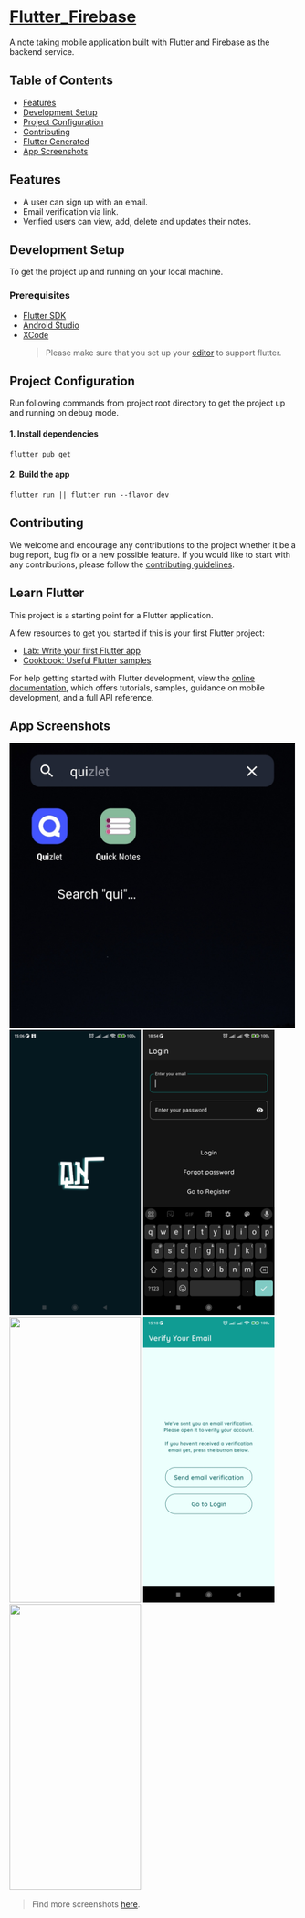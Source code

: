 # [Flutter_Firebase](https://www.youtube.com/watch?v=VPvVD8t02U8&list=WL&index=4&t=121914s)

A note taking mobile application built with Flutter and Firebase as the backend service.

## Table of Contents

- [Features](#features)
- [Development Setup](#development-setup)
- [Project Configuration](#project-configuration)
- [Contributing](#contributing)
- [Flutter Generated](#learn-flutter)
- [App Screenshots](#app-screenshots)

## Features

- A user can sign up with an email.
- Email verification via link.
- Verified users can view, add, delete and updates their notes.

## Development Setup

To get the project up and running on your local machine.

### Prerequisites

- [Flutter SDK](https://docs.flutter.dev/get-started/install/linux)
- [Android Studio](https://developer.android.com/studio)
- [XCode](https://developer.apple.com/xcode/)
  > Please make sure that you set up your [editor](https://docs.flutter.dev/get-started/editor) to support flutter.

## Project Configuration

Run following commands from project root directory to get the project up and running on debug mode.

#### 1. Install dependencies

```
flutter pub get
```

#### 2. Build the app

```
flutter run || flutter run --flavor dev
```

## Contributing

We welcome and encourage any contributions to the project whether it be a bug report, bug fix or a new possible feature. If you would like to start with any contributions, please follow the [contributing guidelines](.github/CONTRIBUTING.md).

## Learn Flutter

This project is a starting point for a Flutter application.

A few resources to get you started if this is your first Flutter project:

- [Lab: Write your first Flutter app](https://docs.flutter.dev/get-started/codelab)
- [Cookbook: Useful Flutter samples](https://docs.flutter.dev/cookbook)

For help getting started with Flutter development, view the
[online documentation](https://docs.flutter.dev/), which offers tutorials,
samples, guidance on mobile development, and a full API reference.

## App Screenshots

<img src="assets/screenshots/app_icon.jpg" width="500" height="500" />
<img src="assets/screenshots/splash.jpg" width="230" height="500" />
<img src="assets/screenshots/login_dark.jpg" width="230" height="500" />
<img src="assets/screenshots/register_error_light.jpg" width="230" height="500" />
<img src="assets/screenshots/verify_email_light.jpg" width="230" height="500" />
<img src="assets/screenshots/new_note_success_dark.jpg" width="230" height="500" />

> Find more screenshots [here](./assets/screenshots/).
